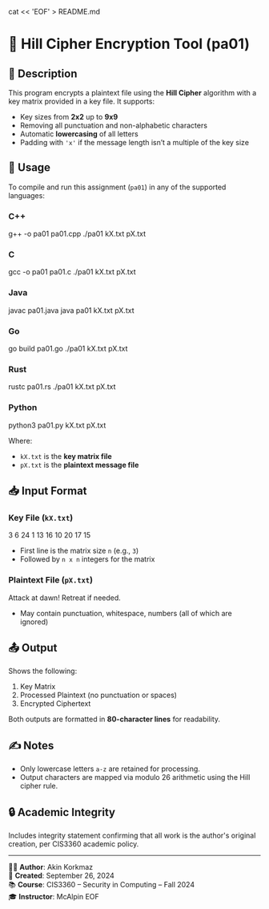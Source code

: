 cat << 'EOF' > README.md
# 🔐 Hill Cipher Encryption Tool (pa01)

## 📄 Description
This program encrypts a plaintext file using the **Hill Cipher** algorithm with a key matrix provided in a key file. It supports:
- Key sizes from **2x2** up to **9x9**
- Removing all punctuation and non-alphabetic characters
- Automatic **lowercasing** of all letters
- Padding with `'x'` if the message length isn’t a multiple of the key size

## 🔧 Usage
To compile and run this assignment (`pa01`) in any of the supported languages:

### C++
g++ -o pa01 pa01.cpp
./pa01 kX.txt pX.txt

### C
gcc -o pa01 pa01.c
./pa01 kX.txt pX.txt

### Java
javac pa01.java
java pa01 kX.txt pX.txt

### Go
go build pa01.go
./pa01 kX.txt pX.txt

### Rust
rustc pa01.rs
./pa01 kX.txt pX.txt

### Python
python3 pa01.py kX.txt pX.txt

Where:
- `kX.txt` is the **key matrix file**
- `pX.txt` is the **plaintext message file**

## 📥 Input Format

### Key File (`kX.txt`)
3
6 24 1
13 16 10
20 17 15

- First line is the matrix size `n` (e.g., `3`)
- Followed by `n x n` integers for the matrix

### Plaintext File (`pX.txt`)
Attack at dawn! Retreat if needed.

- May contain punctuation, whitespace, numbers (all of which are ignored)

## 📤 Output
Shows the following:
1. Key Matrix
2. Processed Plaintext (no punctuation or spaces)
3. Encrypted Ciphertext

Both outputs are formatted in **80-character lines** for readability.

## ✍️ Notes
- Only lowercase letters `a-z` are retained for processing.
- Output characters are mapped via modulo 26 arithmetic using the Hill cipher rule.

## 🔒 Academic Integrity
Includes integrity statement confirming that all work is the author's original creation, per CIS3360 academic policy.

---

👨‍💻 **Author**: Akin Korkmaz  
📅 **Created**: September 26, 2024  
📚 **Course**: CIS3360 – Security in Computing – Fall 2024  
🎓 **Instructor**: McAlpin
EOF
